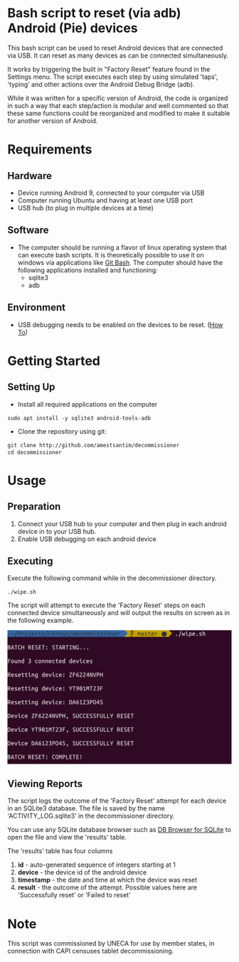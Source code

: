 # Bash script to reset (via adb) Android (Pie) devices

This bash script can be used to reset Android devices that are connected via USB. It can reset as many devices as can be connected simultaneously.

It works by triggering the built in "Factory Reset" feature found in the Settings menu. The script executes each step by using simulated 'taps', 'typing' and other actions over the Android Debug Bridge (adb).

While it was written for a specific version of Android, the code is organized in such a way that each step/action is modular and well commented so that these same functions could be reorganized and modified to make it suitable for another version of Android.

# Requirements

## Hardware
* Device running Android 9, connected to your computer via USB
* Computer running Ubuntu and having at least one USB port
* USB hub (to plug in multiple devices at a time)


## Software
* The computer should be running a flavor of linux operating system that can execute bash scripts. It is theoretically possible to use it on windows via applications like [Git Bash](https://git-scm.com/downloads). The computer should have the following applications installed and functioning:
    * sqlite3
    * adb


## Environment
* USB debugging needs to be enabled on the devices to be reset. ([How To](https://developer.android.com/studio/debug/dev-options))

# Getting Started
## Setting Up
* Install all required applications on the computer
```
sudo apt install -y sqlite3 android-tools-adb
```

* Clone the repository using git:
```
git clone http://github.com/amestsantim/decommissioner
cd decommissioner
```

# Usage
## Preparation
1. Connect your USB hub to your computer and then plug in each android device in to your USB hub.
2. Enable USB debugging on each android device

## Executing
Execute the following command while in the decommissioner directory.
```
./wipe.sh
```
The script will attempt to execute the 'Factory Reset' steps on each connected device simultaneously and will output the results on screen as in the following example.

<img src="screenshot.png"
     alt="Sample execution output" />

## Viewing Reports
The script logs the outcome of the 'Factory Reset' attempt for each device in an SQLite3 database. The file is saved by the name 'ACTIVITY_LOG.sqlite3' in the decommissioner directory.

You can use any SQLite database browser such as [DB Browser for SQLite](https://sqlitebrowser.org/) to open the file and view the 'results' table.

The 'results' table has four columns 
1. **id** - auto-generated sequence of integers starting at 1
2. **device** - the device id of the android device
3. **timestamp** - the date and time at which the device was reset
4. **result** - the outcome of the attempt. Possible values here are 'Successfully reset' or 'Failed to reset'

# Note
This script was commissioned by UNECA for use by member states, in connection with CAPI censuses tablet decommissioning.
